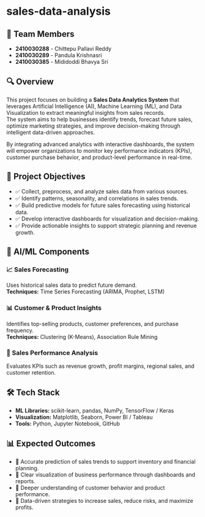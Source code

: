 # sales-data-analysis

## 👥 Team Members
- **2410030288** - Chittepu Pallavi Reddy  
- **2410030289** - Pandula Krishnasri  
- **2410030385** - Mididoddi Bhavya Sri  

## 🔍 Overview
This project focuses on building a **Sales Data Analytics System** that leverages Artificial Intelligence (AI), Machine Learning (ML), and Data Visualization to extract meaningful insights from sales records.  
The system aims to help businesses identify trends, forecast future sales, optimize marketing strategies, and improve decision-making through intelligent data-driven approaches.

By integrating advanced analytics with interactive dashboards, the system will empower organizations to monitor key performance indicators (KPIs), customer purchase behavior, and product-level performance in real-time.

## 🎯 Project Objectives
- ✅ Collect, preprocess, and analyze sales data from various sources.  
- ✅ Identify patterns, seasonality, and correlations in sales trends.  
- ✅ Build predictive models for future sales forecasting using historical data.  
- ✅ Develop interactive dashboards for visualization and decision-making.  
- ✅ Provide actionable insights to support strategic planning and revenue growth.  

## 🤖 AI/ML Components

### 📈 Sales Forecasting  
Uses historical sales data to predict future demand.  
**Techniques:** Time Series Forecasting (ARIMA, Prophet, LSTM)

### 📊 Customer & Product Insights  
Identifies top-selling products, customer preferences, and purchase frequency.  
**Techniques:** Clustering (K-Means), Association Rule Mining

### 🎯 Sales Performance Analysis  
Evaluates KPIs such as revenue growth, profit margins, regional sales, and customer retention.

## 🛠️ Tech Stack
- **ML Libraries:** scikit-learn, pandas, NumPy, TensorFlow / Keras  
- **Visualization:** Matplotlib, Seaborn, Power BI / Tableau  
- **Tools:** Python, Jupyter Notebook, GitHub  

## 📊 Expected Outcomes
- 📌 Accurate prediction of sales trends to support inventory and financial planning.  
- 📌 Clear visualization of business performance through dashboards and reports.  
- 📌 Deeper understanding of customer behavior and product performance.  
- 📌 Data-driven strategies to increase sales, reduce risks, and maximize profits.  
